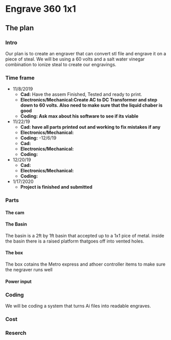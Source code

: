 # Engrave 360 1x1
## The plan
### Intro
Our plan is to create an engraver that can convert stl file and engrave it on a piece of steal. We will be using a 60 volts and a salt water vinegar combination to ionize steal to create our engravings. 
### Time frame
  - 11/8/2019
      - **Cad:** Have the assem Finished, Tested and ready to print.
      - **Electronics/Mechanical:Create AC to DC Transformer and step down to 60 volts. Also need to make sure that the liquid chaber is good**
      - **Coding: Ask max about his software to see if its viable**
  - 11/22/19
    - **Cad: have all parts printed out and working to fix mistakes if any** 
    - **Electronics/Mechanical:**
    - **Coding:**
  -12/6/19
    - **Cad:**
    - **Electronics/Mechanical:**
    - **Coding:**
  - 12/20/19
    - **Cad:** 
    - **Electronics/Mechanical:**
    - **Coding:**
  - 1/17/2020 
    - **Project is finished and submitted**
### Parts
#### The cam
#### The Basin
The basin is a 2ft by 1ft basin that accepted up to a 1x1 pice of metal. inside the basin there is a raised platform thatgoes off into vented holes. 
#### The box
The box cotains the Metro express and athoer controller items to make sure the negraver runs well
#### Power input

### Coding
We will be coding a system that turns Ai files into readable engraves. 
### Cost
### Reserch 

